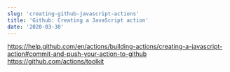 ```yaml
---
slug: 'creating-github-javascript-actions'
title: 'Github: Creating a JavaScript action'
date: '2020-03-30'
---
```


https://help.github.com/en/actions/building-actions/creating-a-javascript-action#commit-and-push-your-action-to-github
https://github.com/actions/toolkit
